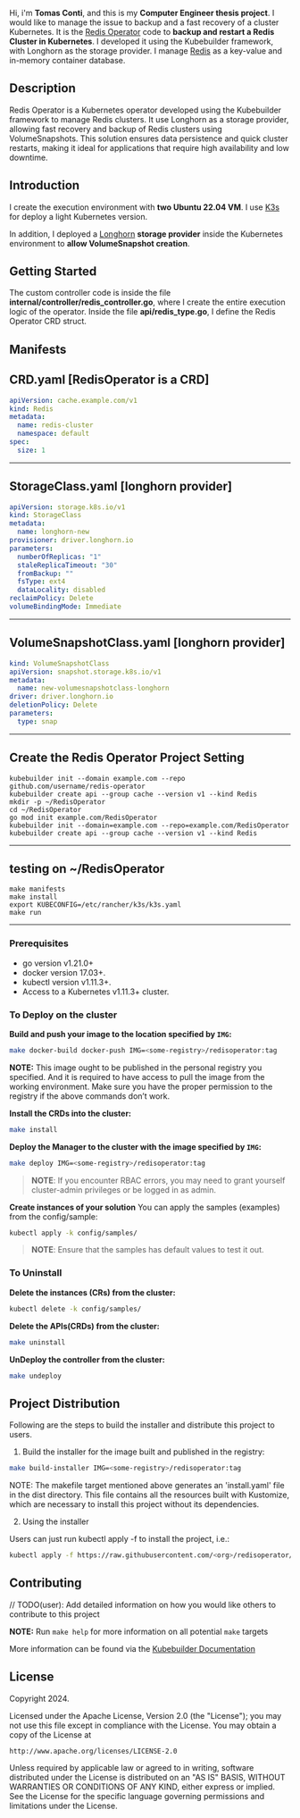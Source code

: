 Hi, i'm **Tomas Conti**, and this is my **Computer Engineer thesis project**.
I would like to manage the issue to backup and a fast recovery  of a cluster Kubernetes.
It is the [Redis Operator](https://redis.io/docs/latest/operate/kubernetes/architecture/operator/) code to **backup and restart a Redis Cluster in Kubernetes**. 
I developed it using the Kubebuilder framework, with Longhorn as the storage provider.
I manage [Redis](https://redis.io/) as a key-value and in-memory container database.
## Description
Redis Operator is a Kubernetes operator developed using the Kubebuilder framework to manage Redis clusters. It use Longhorn as a storage provider, allowing fast recovery and backup of Redis clusters using VolumeSnapshots. This solution ensures data persistence and quick cluster restarts, making it ideal for applications that require high availability and low downtime.
## Introduction
I create the execution environment with **two Ubuntu 22.04 VM**. I use [K3s](https://docs.k3s.io/quick-start) for deploy a light Kubernetes version. 

In addition, I deployed a [Longhorn](https://docs.vultr.com/how-to-install-longhorn-on-kubernetes) **storage provider** inside the Kubernetes environment to **allow VolumeSnapshot creation**.
## Getting Started
The custom controller code is inside the file **internal/controller/redis_controller.go**, where I create the entire execution logic of the operator. Inside the file **api/redis_type.go**, I define the Redis Operator CRD struct.
## Manifests
## CRD.yaml [RedisOperator is a CRD]
```yaml
apiVersion: cache.example.com/v1
kind: Redis
metadata:
  name: redis-cluster
  namespace: default
spec:
  size: 1
````
---------------------------------------------------------------------
## StorageClass.yaml [longhorn provider]
```yaml
apiVersion: storage.k8s.io/v1
kind: StorageClass
metadata:
  name: longhorn-new
provisioner: driver.longhorn.io
parameters:
  numberOfReplicas: "1"
  staleReplicaTimeout: "30"
  fromBackup: ""
  fsType: ext4
  dataLocality: disabled
reclaimPolicy: Delete
volumeBindingMode: Immediate
````
---------------------------------------------------------------------
## VolumeSnapshotClass.yaml [longhorn provider]
```yaml
kind: VolumeSnapshotClass
apiVersion: snapshot.storage.k8s.io/v1
metadata:
  name: new-volumesnapshotclass-longhorn
driver: driver.longhorn.io
deletionPolicy: Delete
parameters:
  type: snap
````
--------------------------------------------------------------------
## Create the Redis Operator Project Setting 
```
kubebuilder init --domain example.com --repo github.com/username/redis-operator
kubebuilder create api --group cache --version v1 --kind Redis
mkdir -p ~/RedisOperator
cd ~/RedisOperator
go mod init example.com/RedisOperator
kubebuilder init --domain=example.com --repo=example.com/RedisOperator
kubebuilder create api --group cache --version v1 --kind Redis
```
--------------------------------------------------------------------
## testing on ~/RedisOperator
```
make manifests
make install
export KUBECONFIG=/etc/rancher/k3s/k3s.yaml
make run
```
---------------------------------------------------------------------------
### Prerequisites
- go version v1.21.0+
- docker version 17.03+.
- kubectl version v1.11.3+.
- Access to a Kubernetes v1.11.3+ cluster.

### To Deploy on the cluster
**Build and push your image to the location specified by `IMG`:**

```sh
make docker-build docker-push IMG=<some-registry>/redisoperator:tag
```

**NOTE:** This image ought to be published in the personal registry you specified.
And it is required to have access to pull the image from the working environment.
Make sure you have the proper permission to the registry if the above commands don’t work.

**Install the CRDs into the cluster:**

```sh
make install
```

**Deploy the Manager to the cluster with the image specified by `IMG`:**

```sh
make deploy IMG=<some-registry>/redisoperator:tag
```

> **NOTE**: If you encounter RBAC errors, you may need to grant yourself cluster-admin
privileges or be logged in as admin.

**Create instances of your solution**
You can apply the samples (examples) from the config/sample:

```sh
kubectl apply -k config/samples/
```

>**NOTE**: Ensure that the samples has default values to test it out.

### To Uninstall
**Delete the instances (CRs) from the cluster:**

```sh
kubectl delete -k config/samples/
```

**Delete the APIs(CRDs) from the cluster:**

```sh
make uninstall
```

**UnDeploy the controller from the cluster:**

```sh
make undeploy
```

## Project Distribution

Following are the steps to build the installer and distribute this project to users.

1. Build the installer for the image built and published in the registry:

```sh
make build-installer IMG=<some-registry>/redisoperator:tag
```

NOTE: The makefile target mentioned above generates an 'install.yaml'
file in the dist directory. This file contains all the resources built
with Kustomize, which are necessary to install this project without
its dependencies.

2. Using the installer

Users can just run kubectl apply -f <URL for YAML BUNDLE> to install the project, i.e.:

```sh
kubectl apply -f https://raw.githubusercontent.com/<org>/redisoperator/<tag or branch>/dist/install.yaml
```

## Contributing
// TODO(user): Add detailed information on how you would like others to contribute to this project

**NOTE:** Run `make help` for more information on all potential `make` targets

More information can be found via the [Kubebuilder Documentation](https://book.kubebuilder.io/introduction.html)

## License

Copyright 2024.

Licensed under the Apache License, Version 2.0 (the "License");
you may not use this file except in compliance with the License.
You may obtain a copy of the License at

    http://www.apache.org/licenses/LICENSE-2.0

Unless required by applicable law or agreed to in writing, software
distributed under the License is distributed on an "AS IS" BASIS,
WITHOUT WARRANTIES OR CONDITIONS OF ANY KIND, either express or implied.
See the License for the specific language governing permissions and
limitations under the License.
